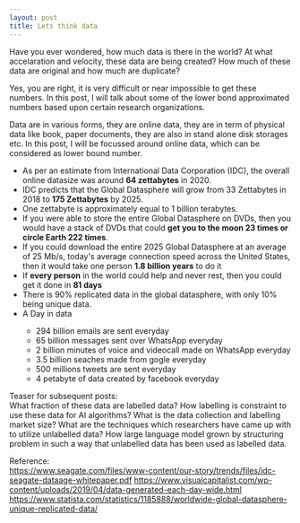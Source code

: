 ```yaml
---
layout: post
title: Lets think data
---
```

Have you ever wondered, how much data is there in the world? At what accelaration and velocity, these data are being created? How much of these data are original and how much are duplicate?

Yes, you are right, it is very difficult or near impossible to get these numbers. In this post, I will talk about some of the lower bond approximated numbers based upon certain research organizations. 

Data are in various forms, they are online data, they are in term of physical data like book, paper documents, they are also in stand alone disk storages etc. In this post, I will be focussed around online data, which can be considered as lower bound number.

<ul>
  <li>As per an estimate from International Data Corporation (IDC), the overall online datasize was around <b>64 zettabytes</b> in 2020. </li>
  <li>IDC predicts that the Global Datasphere will grow from 33 Zettabytes in 2018 to <b>175 Zettabytes</b> by 2025. </li>
  <li>One zettabyte is approximately equal to 1 billion terabytes. </li>
  <li>If you were able to store the entire Global Datasphere on DVDs, then you would have a stack of DVDs that could <b> get you to the moon 23 times or circle Earth 222 times</b>.</li>
  <li>If you could download the entire 2025 Global Datasphere at an average of 25 Mb/s, today's average connection speed across the United States, then it would take one person <b>1.8 billion years</b> to do it</li>
  <li>If <b>every person</b> in the world could help and never rest, then you could get it done in <b>81 days</b></li>
  <li>There is 90% replicated data in the global datasphere, with only 10% being unique data.</li>
  <li>A Day in data</li>
  <ul>
    <li> 294 billion emails are sent everyday </li>
    <li> 65 billion messages sent over WhatsApp everyday</li>
    <li> 2 billion minutes of voice and videocall made on WhatsApp everyday </li>
    <li> 3.5 billion seaches made from gogle everyday</li>
    <li> 500 millions tweets are sent everyday </li>
    <li> 4 petabyte of data created by facebook everyday</li>
  </ul>
</ul>

Teaser for subsequent posts: <br>
What fraction of these data are labelled data? How labelling is constraint to use these data for AI algorithms?  What is the data collection and labelling market size? What are the techniques which researchers have came up with to utilize unlabelled data? How large language model grown by structuring problem in such a way that unlabelled data has been used as labelled data.

Reference: <br>
https://www.seagate.com/files/www-content/our-story/trends/files/idc-seagate-dataage-whitepaper.pdf
https://www.visualcapitalist.com/wp-content/uploads/2019/04/data-generated-each-day-wide.html
https://www.statista.com/statistics/1185888/worldwide-global-datasphere-unique-replicated-data/

